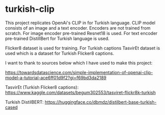 # turkish-clip

This project replicates OpenAi's CLIP in for Turkish language. 
CLIP model consists of an image and a text encoder. Encoders are not trained from scratch. For image encoder pre-trained Resnet18 is used.
For text encoder pre-trained DistillBert for Turkish language is used.

Flicker8 dataset is used for training. For Turkish captions TasvirEt dataset is used which is a dataset for Turkish Flicker8 captions.


I want to thank to sources below which I have used to make this project:

https://towardsdatascience.com/simple-implementation-of-openai-clip-model-a-tutorial-ace6ff01d9f2?gi=f69bd3da2189

TasvirEt (Turkish Flicker8 captions):
https://www.kaggle.com/datasets/begum302553/tasviret-flickr8k-turkish 

Turkish DistilBERT:
https://huggingface.co/dbmdz/distilbert-base-turkish-cased
